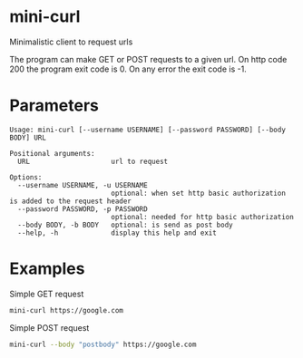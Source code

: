 # mini-curl
Minimalistic client to request urls

The program can make GET or POST requests to a given url. 
On http code 200 the program exit code is 0. On any error the exit code is -1.

# Parameters

```
Usage: mini-curl [--username USERNAME] [--password PASSWORD] [--body BODY] URL

Positional arguments:
  URL                    url to request

Options:
  --username USERNAME, -u USERNAME
                         optional: when set http basic authorization is added to the request header
  --password PASSWORD, -p PASSWORD
                         optional: needed for http basic authorization
  --body BODY, -b BODY   optional: is send as post body
  --help, -h             display this help and exit
```

# Examples
Simple GET request
```bash
mini-curl https://google.com
```

Simple POST request
```bash
mini-curl --body "postbody" https://google.com
```